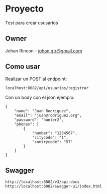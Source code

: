 # Proyecto

Test para crear ususarios

## Owner

Johan Rincon - johan.gtr@gmail.com

## Como usar

Realizar un POST al endpoint:

    localhost:8082/api/usuarios/registrar

Con un body con el json ejemplo:

    {
        "name": "Juan Rodriguez",
        "email": "juan@rodriguez.org",
        "password": "hunter2",
        "phones": [
            {
                "number": "1234567",
                "citycode": "1",
                "contrycode": "57"
            }
        ]
    }

## Swagger

    http://localhost:8082/v3/api-docs
    http://localhost:8082/swagger-ui/index.html